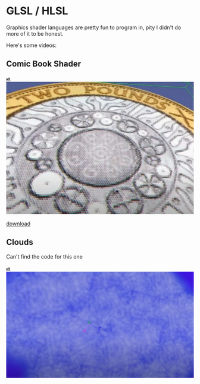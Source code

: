 # GLSL / HLSL

Graphics shader languages are pretty fun to program in, pity I didn't do
more of it to be honest.

Here's some videos:

## Comic Book Shader

[⏯
![comic shader](comic.jpg)](https://youtu.be/tt2NqS99nmg)

[download](comic_book.rfx)

## Clouds

Can't find the code for this one

[⏯
![cloud shader](clouds.jpg)](https://youtu.be/S-zvSDu1iPE)

